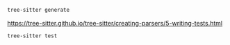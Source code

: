 ```bash
tree-sitter generate
```

https://tree-sitter.github.io/tree-sitter/creating-parsers/5-writing-tests.html

```bash
tree-sitter test
```